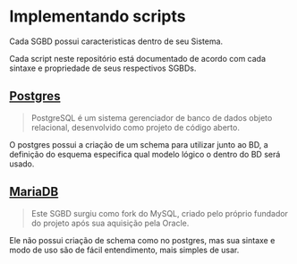 # Implementando scripts
Cada SGBD possui caracteristicas dentro de seu Sistema.

Cada script neste repositório está documentado de acordo com cada sintaxe e propriedade de seus respectivos SGBDs.

[Postgres](postgres.sql)
-------------
> PostgreSQL é um sistema gerenciador de banco de dados objeto relacional, desenvolvido como projeto de código aberto.

O postgres possui a criação de um schema para utilizar junto ao BD,
a definição do esquema especifica qual modelo lógico o dentro do BD será usado.

[MariaDB](mariaDB.sql)
-------
> Este SGBD surgiu como fork do MySQL, criado pelo próprio fundador do projeto após sua aquisição pela Oracle.

Ele não possui criação de schema como no postgres, mas sua sintaxe e modo de uso são de fácil entendimento, mais simples de usar.
